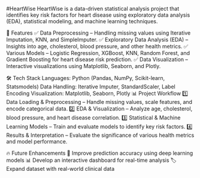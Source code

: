 #HeartWise
HeartWise is a data-driven statistical analysis project that identifies key risk factors for heart disease using exploratory data analysis (EDA), statistical modeling, and machine learning techniques.

📌 Features
✅ Data Preprocessing – Handling missing values using Iterative Imputation, KNN, and SimpleImputer.
✅ Exploratory Data Analysis (EDA) – Insights into age, cholesterol, blood pressure, and other health metrics.
✅ Various Models – Logistic Regression, XGBoost, KNN, Random Forest, and Gradient Boosting for heart disease risk prediction.
✅ Data Visualization – Interactive visualizations using Matplotlib, Seaborn, and Plotly.

🛠️ Tech Stack
Languages: Python (Pandas, NumPy, Scikit-learn, Statsmodels)
Data Handling: Iterative Imputer, StandardScaler, Label Encoding
Visualization: Matplotlib, Seaborn, Plotly
📊 Project Workflow
1️⃣ Data Loading & Preprocessing – Handle missing values, scale features, and encode categorical data.
2️⃣ EDA & Visualization – Analyze age, cholesterol, blood pressure, and heart disease correlation.
3️⃣ Statistical & Machine Learning Models – Train and evaluate models to identify key risk factors.
4️⃣ Results & Interpretation – Evaluate the significance of various health metrics and model performance.

🔥 Future Enhancements
🏥 Improve prediction accuracy using deep learning models
📊 Develop an interactive dashboard for real-time analysis
🏷️ Expand dataset with real-world clinical data
